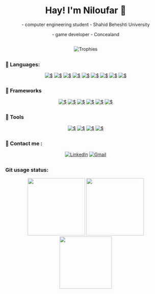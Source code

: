 <h1 align="center">Hay! I'm Niloufar 👋</h1>

<p align="center">
  - computer engineering student - Shahid Beheshti University 
 </p>
 <p align="center"> 
  - game developer - Concealand
 </p>
 
##

<p align="center">
<img src="https://github-profile-trophy.vercel.app/?username=niloufarmj&theme=onedark&margin-w=12&margin-h=10&column=7&no-frame=true" alt="Trophies" />
</p>

##

 ### :rocket: Languages:
 <div align="center">
  <a href="#"><img alt="$" src="https://img.shields.io/badge/C%2B%2B-49DAFA?style=for-the-badge&logo=c%2B%2B&logoColor=white"/></a>
  <a href="#"><img alt="$" src="https://img.shields.io/badge/Java-10C2EA?style=for-the-badge&logo=java&logoColor=white"/></a>
  <a href="#"><img alt="$" src="https://img.shields.io/badge/Python-109BEA?style=for-the-badge&logo=python&logoColor=white"/></a>
  <a href="#"><img alt="$" src="https://img.shields.io/badge/c%23-%23107AEA.svg?style=for-the-badge&logo=c-sharp&logoColor=white"/></a>
  <a href="#"><img alt="$" src="https://img.shields.io/badge/html-%231055EA.svg?style=for-the-badge&logo=html5&logoColor=white"/></a>
  <a href="#"><img alt="$" src="https://img.shields.io/badge/JavaScript-1034EA?style=for-the-badge&logo=javascript&logoColor=white"/></a>
  <a href="#"><img alt="$" src="https://img.shields.io/badge/TypeScript-1310EA?style=for-the-badge&logo=typescript&logoColor=white"/></a>
  <a href="#"><img alt="$" src="https://img.shields.io/badge/Dart-0F0DAC?style=for-the-badge&logo=dart&logoColor=white"/></a>
  <a href="#"><img alt="$" src="https://img.shields.io/badge/node.js-060582?style=for-the-badge&logo=node.js&logoColor=white"/></a>
 </div>



##

 ### :rocket: Frameworks
  <div align="center">
  <a href="#"><img alt="$" src="https://img.shields.io/badge/React-F97055?style=for-the-badge&logo=react&logoColor=61DAFB"/></a>
  <a href="#"><img alt="$" src="https://img.shields.io/badge/Angular-F99355?style=for-the-badge&logo=angular&logoColor=white"/></a>
  <a href="#"><img alt="$" src="https://img.shields.io/badge/JQuery-F9A955?style=for-the-badge&logo=jquery&logoColor=white"/></a>
  <a href="#"><img alt="$" src="https://img.shields.io/badge/Flutter-F9BB55?style=for-the-badge&logo=flutter&logoColor=white"/></a>
  <a href="#"><img alt="$" src="https://img.shields.io/badge/.NET-F3B372?style=for-the-badge&logo=.net&logoColor=white"/></a>
  <a href="#"><img alt="$" src="https://img.shields.io/badge/Django-FFD279?style=for-the-badge&logo=django&logoColor=white"/></a>
  </div>
  
##

### :rocket: Tools
  <div align="center">
    <a href="#"><img alt="$" src="https://img.shields.io/badge/Unity-84C861?style=for-the-badge&logo=unity&logoColor=61DAFB"/></a>
    <a href="#"><img alt="$" src="https://img.shields.io/badge/Git-61C866?style=for-the-badge&logo=git&logoColor=white"/></a>
    <a href="#"><img alt="$" src="https://img.shields.io/badge/Blender-61C87D?style=for-the-badge&logo=blender&logoColor=white"/></a>
    <a href="#"><img alt="$" src="https://img.shields.io/badge/MATLAB-61C899?style=for-the-badge&logo=matlab&logoColor=white"/></a>
  </div>
  
##

 ### :calling: Contact me :

<div align="center">
<a href="https://www.linkedin.com/in/niloufar-moradi-jam-055851202/"><img alt="LinkedIn" src="https://img.shields.io/badge/linkedin-%230077B5.svg?style=for-the-badge&logo=linkedin&logoColor=white"/></a>
<a href="mailto:niloo.ast@gmail.com)/"><img alt="Gmail" src="https://img.shields.io/badge/Gmail-D14836?style=for-the-badge&logo=gmail&logoColor=white"/></a>
</div>
  
##

 ### Git usage status:
 
  <div align="center">
  <img height="180em" src="https://github-readme-stats.vercel.app/api?username=niloufarmj&show_icons=true&theme=tokyonight&include_all_commits=true&count_private=true"/>
  <img height="180em" src="https://github-readme-stats.vercel.app/api/top-langs/?username=niloufarmj&layout=compact&langs_count=7&theme=tokyonight"/>
  <img height="164em" src="https://github-readme-streak-stats.herokuapp.com?user=niloufarmj&theme=tokyonight"/>
  </div> 

